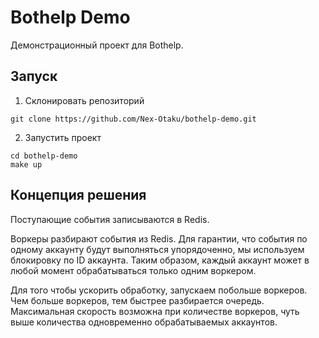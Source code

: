 # Bothelp Demo

Демонстрационный проект для Bothelp.

## Запуск

  1. Склонировать репозиторий
  ```
git clone https://github.com/Nex-Otaku/bothelp-demo.git
```
  2. Запустить проект
  ```
cd bothelp-demo
make up
```

## Концепция решения

Поступающие события записываются в Redis.

Воркеры разбирают события из Redis. Для гарантии, что события по одному аккаунту будут выполняться упорядоченно,
мы используем блокировку по ID аккаунта. Таким образом, каждый аккаунт может в любой момент обрабатываться только одним воркером.

Для того чтобы ускорить обработку, запускаем побольше воркеров. Чем больше воркеров, тем быстрее разбирается очередь.
Максимальная скорость возможна при количестве воркеров, чуть выше количества одновременно обрабатываемых аккаунтов.
